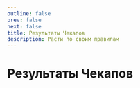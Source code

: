 ```yaml
---
outline: false
prev: false
next: false
title: Результаты Чекапов
description: Расти по своим правилам
---
```


# Результаты Чекапов

<ResultsChoice />
